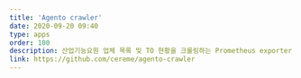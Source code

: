 ```yaml
---
title: 'Agento crawler'
date: 2020-09-20 09:40
type: apps
order: 100
description: 산업기능요원 업체 목록 및 TO 현황을 크롤링하는 Prometheus exporter
link: https://github.com/cereme/agento-crawler
---
```

